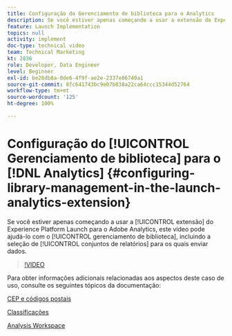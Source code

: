 ```yaml
---
title: Configuração do Gerenciamento de biblioteca para o Analytics
description: Se você estiver apenas começando a usar a extensão do Experience Platform Launch para o Adobe Analytics, este vídeo pode ajudá-lo com a parte de gerenciamento de biblioteca da configuração, incluindo a seleção de conjuntos de relatórios para os quais deseja enviar dados.
feature: Launch Implementation
topics: null
activity: implement
doc-type: technical video
team: Technical Marketing
kt: 2836
role: Developer, Data Engineer
level: Beginner
exl-id: be28db8a-0de6-4f9f-ae2e-2337e86740a1
source-git-commit: 8fc641743bc9e07b838a22ca64ccc15344d52764
workflow-type: tm+mt
source-wordcount: '125'
ht-degree: 100%

---
```


# Configuração do [!UICONTROL Gerenciamento de biblioteca] para o [!DNL Analytics] {#configuring-library-management-in-the-launch-analytics-extension}

Se você estiver apenas começando a usar a [!UICONTROL extensão] do Experience Platform Launch para o Adobe Analytics, este vídeo pode ajudá-lo com o [!UICONTROL gerenciamento de biblioteca], incluindo a seleção de [!UICONTROL conjuntos de relatórios] para os quais enviar dados.

>[!VIDEO](https://video.tv.adobe.com/v/27092/?quality=12&learn=on)

Para obter informações adicionais relacionadas aos aspectos deste caso de uso, consulte os seguintes tópicos da documentação:

[CEP e códigos postais](https://experienceleague.adobe.com/docs/analytics/components/dimensions/zip-code.html?lang=pt-BR)

[Classificações](https://experienceleague.adobe.com/docs/analytics/components/classifications/c-classifications.html?lang=pt-BR)

[Analysis Workspace](https://experienceleague.adobe.com/docs/analytics/analyze/analysis-workspace/analysis-workspace-features.html?lang=pt-BR)
